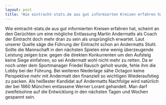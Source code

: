 ```yaml
---
layout: post
title: "Wie eintracht-stats.de aus gut informierten Kreisen erfahren hat, scheint an den Gerüchten um eine mögliche Entlassung Martin Andermatts als Coach der Eintracht doch mehr dran zu sein als ursprünglich erwartet."
---
```


Wie eintracht-stats.de aus gut informierten Kreisen erfahren hat, scheint an den Gerüchten um eine mögliche Entlassung Martin Andermatts als Coach der Eintracht doch mehr dran zu sein als ursprünglich erwartet. Laut unserer Quelle säge die Führung der Eintracht schon an Andermatts Stuhl. Sollte die Mannschaft in den nächsten Spielen eine wenig überzeugende Leistung zeigen bzw. gegen die direkten Konkurrenten um den Aufsteig keine Siege einfahren, so sei Andermatt wohl nicht mehr zu retten. Da er noch unter dem Sportmanager Friedel Rausch geholt wurde, fehle ihm die Lobby bei der Führung. Bei weiteren Niederlage sähe Octagon keine Perspektive mehr mit Andermatt den finanziell so wichtigen Wiederaufstieg zu packen. Als heißester Kandidat auf Andermatts Nachfolge wird natürlich der bei 1860 München entlassene Werner Lorant gehandelt. Man darf zweifelsohne auf die Entwicklung in den nächsten Tagen und Wochen gespannt sein.
